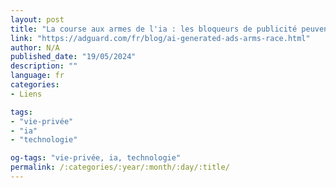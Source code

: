 ```yaml
---
layout: post
title: "La course aux armes de l'ia : les bloqueurs de publicité peuvent-ils faire face aux publicités générées par l'ia ?"
link: "https://adguard.com/fr/blog/ai-generated-ads-arms-race.html"
author: N/A
published_date: "19/05/2024"
description: ""
language: fr
categories:
- Liens

tags:
- "vie-privée"
- "ia"
- "technologie"

og-tags: "vie-privée, ia, technologie"
permalink: /:categories/:year/:month/:day/:title/
---
```

